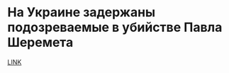 # На Украине задержаны подозреваемые в убийстве Павла Шеремета



[LINK](https://varlamov.ru/3708051.html)